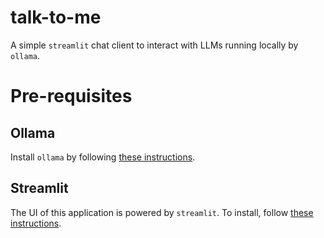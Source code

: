# talk-to-me

A simple `streamlit` chat client to interact with LLMs running locally by `ollama`.

# Pre-requisites

## Ollama

Install `ollama` by following [these instructions](https://ollama.ai/download).

## Streamlit

The UI of this application is powered by `streamlit`. To install, follow [these instructions](https://streamlit.io/#install).